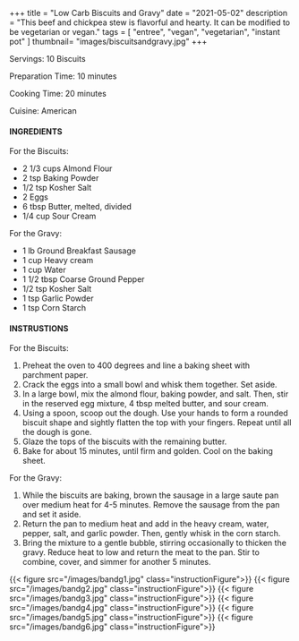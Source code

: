 +++
title = "Low Carb Biscuits and Gravy"
date = "2021-05-02"
description = "This beef and chickpea stew is flavorful and hearty. It can be modified to be vegetarian or vegan."
tags = [
    "entree",
    "vegan",
    "vegetarian",
    "instant pot"
]
thumbnail= "images/biscuitsandgravy.jpg"
+++

Servings: 10 Biscuits <!--more-->

Preparation Time: 10 minutes

Cooking Time: 20 minutes

Cuisine: American

#### INGREDIENTS 

For the Biscuits: 

* 2 1/3 cups Almond Flour
* 2 tsp Baking Powder
* 1/2 tsp Kosher Salt
* 2 Eggs
* 6 tbsp Butter, melted, divided  
* 1/4 cup Sour Cream 
 
For the Gravy: 

* 1 lb Ground Breakfast Sausage 
* 1 cup Heavy cream
* 1 cup Water
* 1 1/2 tbsp Coarse Ground Pepper 
* 1/2 tsp Kosher Salt
* 1 tsp Garlic Powder
* 1 tsp Corn Starch

#### INSTRUSTIONS

For the Biscuits: 
1. Preheat the oven to 400 degrees and line a baking sheet with parchment paper.
2. Crack the eggs into a small bowl and whisk them together. Set aside. 
3. In a large bowl, mix the almond flour, baking powder, and salt. Then, stir in the reserved egg mixture, 4 tbsp melted butter, and sour cream.
4. Using a spoon, scoop out the dough. Use your hands to form a rounded biscuit shape and sightly flatten the top with your fingers. Repeat until all the dough is gone. 
5. Glaze the tops of the biscuits with the remaining butter. 
6. Bake for about 15 minutes, until firm and golden. Cool on the baking sheet.

For the Gravy: 

1. While the biscuits are baking, brown the sausage in a large saute pan over medium heat for 4-5 minutes. Remove the sausage from the pan and set it aside. 
2. Return the pan to medium heat and add in the heavy cream, water, pepper, salt, and garlic powder. Then, gently whisk in the corn starch. 
3. Bring the mixture to a gentle bubble, stirring occasionally to thicken the gravy. Reduce heat to low and return the meat to the pan. Stir to combine, cover, and simmer for another 5 minutes. 


{{< figure src="/images/bandg1.jpg" class="instructionFigure">}}
{{< figure src="/images/bandg2.jpg" class="instructionFigure">}}
{{< figure src="/images/bandg3.jpg" class="instructionFigure">}}
{{< figure src="/images/bandg4.jpg" class="instructionFigure">}}
{{< figure src="/images/bandg5.jpg" class="instructionFigure">}}
{{< figure src="/images/bandg6.jpg" class="instructionFigure">}}
